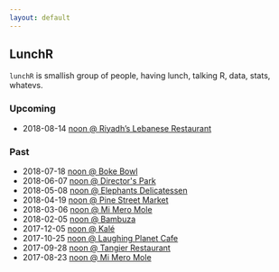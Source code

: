 ```yaml
---
layout: default
---
```


## LunchR

`lunchR` is smallish group of people, having lunch, talking R,
data, stats, whatevs.

### Upcoming

* 2018-08-14 [noon @ Riyadh’s Lebanese Restaurant](https://www.meetup.com/portland-r-user-group/events/252369697/)

<!-- Coming soon ... -->

### Past

* 2018-07-18 [noon @ Boke Bowl](https://www.meetup.com/portland-r-user-group/events/252369043/)
* 2018-06-07 [noon @ Director's Park](https://www.meetup.com/portland-r-user-group/events/250077668/)
* 2018-05-08 [noon @ Elephants Delicatessen](https://www.meetup.com/portland-r-user-group/events/249434728/)
* 2018-04-19 [noon @ Pine Street Market](https://www.meetup.com/portland-r-user-group/events/249434723/)
* 2018-03-06 [noon @ Mi Mero Mole](https://www.meetup.com/portland-r-user-group/events/247656593/)
* 2018-02-05 [noon @ Bambuza](https://www.meetup.com/portland-r-user-group/events/246654046)
* 2017-12-05 [noon @ Kalé](https://www.meetup.com/portland-r-user-group/events/245289239)
* 2017-10-25 [noon @ Laughing Planet Cafe](https://www.meetup.com/portland-r-user-group/events/244320785)
* 2017-09-28 [noon @ Tangier Restaurant](https://www.meetup.com/portland-r-user-group/events/243188678)
* 2017-08-23 [noon @ Mi Mero Mole](https://www.meetup.com/portland-r-user-group/events/241918971/)
